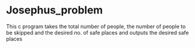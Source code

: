 # Josephus_problem
This c program takes the total number of people, the number of people to be skipped and the desired no. of safe places and outputs the desired safe places
